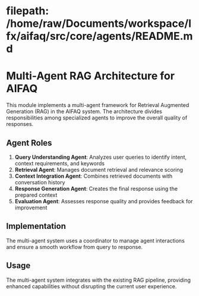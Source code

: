 # filepath: /home/raw/Documents/workspace/lfx/aifaq/src/core/agents/README.md
# Multi-Agent RAG Architecture for AIFAQ

This module implements a multi-agent framework for Retrieval Augmented Generation (RAG) in the AIFAQ system. The architecture divides responsibilities among specialized agents to improve the overall quality of responses.

## Agent Roles

1. **Query Understanding Agent**: Analyzes user queries to identify intent, context requirements, and keywords
2. **Retrieval Agent**: Manages document retrieval and relevance scoring
3. **Context Integration Agent**: Combines retrieved documents with conversation history
4. **Response Generation Agent**: Creates the final response using the prepared context
5. **Evaluation Agent**: Assesses response quality and provides feedback for improvement

## Implementation

The multi-agent system uses a coordinator to manage agent interactions and ensure a smooth workflow from query to response.

## Usage

The multi-agent system integrates with the existing RAG pipeline, providing enhanced capabilities without disrupting the current user experience.
